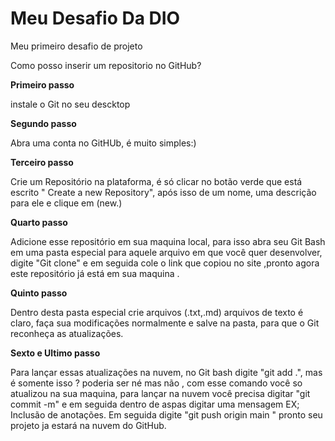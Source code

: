 # Meu Desafio Da DIO 
Meu primeiro desafio de projeto 

Como posso inserir um repositorio no GitHub?

**Primeiro passo** 

instale o Git no seu descktop

**Segundo passo** 

Abra uma conta no GitHUb, é muito simples:)

**Terceiro passo** 

Crie um Repositório na plataforma, é só clicar no botão verde  que está escrito " Create a new Repository", após isso de um nome, uma descrição para ele e clique em (new.)

**Quarto passo** 

Adicione esse repositório em sua maquina local, para isso  abra seu Git Bash em uma pasta especial para aquele arquivo em que você quer desenvolver, digite "Git clone" e em seguida cole o link que copiou no site ,pronto agora este repositório já está em sua maquina .

**Quinto passo** 

Dentro desta pasta especial crie arquivos (.txt,.md) arquivos de texto é claro, faça sua modificações normalmente e salve na pasta, para que o Git reconheça as atualizações.

**Sexto e Ultimo passo** 

Para lançar essas atualizações na nuvem, no Git bash digite "git add .", mas é somente isso ? poderia ser né mas não , com esse comando você so atualizou na sua maquina, para lançar na nuvem você precisa digitar "git commit -m" e em seguida dentro de aspas digitar uma mensagem EX; Inclusão de anotações. Em seguida  digite "git push origin main " pronto seu projeto ja estará na nuvem do GitHub.
